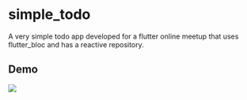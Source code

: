 # simple_todo
A very simple todo app developed for a flutter online meetup that uses flutter_bloc and has a reactive repository.

## Demo
<img src="https://raw.githubusercontent.com/Biplab-Dutta/Nepali_Date/master/asset/demo.gif">
</img>